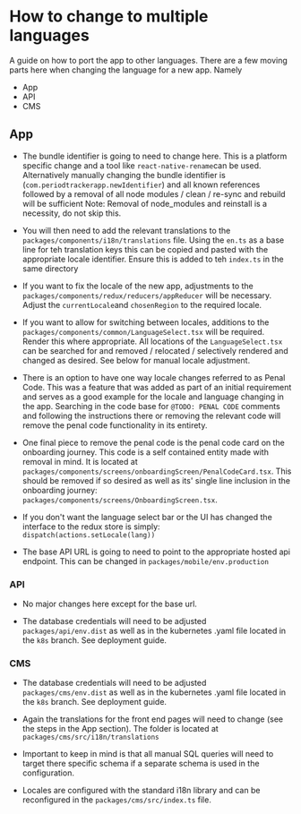 # How to change to multiple languages

A guide on how to port the app to other languages. There are a few moving parts here when changing the language for a new app. Namely

- App
- API
- CMS

## App

- The bundle identifier is going to need to change here. This is a platform specific change and a tool like `react-native-rename`can be used. Alternatively manually changing the bundle identifier is (`com.periodtrackerapp.newIdentifier`) and all known references followed by a removal of all node modules / clean / re-sync and rebuild will be sufficient
  Note: Removal of node_modules and reinstall is a necessity, do not skip this.

- You will then need to add the relevant translations to the `packages/components/i18n/translations` file. Using the `en.ts` as a base line for teh translation keys this can be copied and pasted with the appropriate locale identifier. Ensure this is added to teh `index.ts` in the same directory

- If you want to fix the locale of the new app, adjustments to the `packages/components/redux/reducers/appReducer` will be necessary. Adjust the `currentLocale`and `chosenRegion` to the required locale.

- If you want to allow for switching between locales, additions to the `packages/components/common/LanguageSelect.tsx` will be required. Render this where appropriate. All locations of the `LanguageSelect.tsx` can be searched for and removed / relocated / selectively rendered and changed as desired. See below for manual locale adjustment.

- There is an option to have one way locale changes referred to as Penal Code. This was a feature that was added as part of an initial requirement and serves as a good example for the locale and language changing in the app. Searching in the code base for `@TODO: PENAL CODE` comments and following the instructions there or removing the relevant code will remove the penal code functionality in its entirety.

- One final piece to remove the penal code is the penal code card on the onboarding journey. This code is a self contained entity made with removal in mind. It is located at `packages/components/screens/onboardingScreen/PenalCodeCard.tsx`. This should be removed if so desired as well as its' single line inclusion in the onboarding journey: `packages/components/screens/OnboardingScreen.tsx`.

- If you don't want the language select bar or the UI has changed the interface to the redux store is simply: `dispatch(actions.setLocale(lang))`

- The base API URL is going to need to point to the appropriate hosted api endpoint. This can be changed in `packages/mobile/env.production`

### API

- No major changes here except for the base url.

- The database credentials will need to be adjusted `packages/api/env.dist` as well as in the kubernetes .yaml file located in the `k8s` branch. See deployment guide.

### CMS

- The database credentials will need to be adjusted `packages/cms/env.dist` as well as in the kubernetes .yaml file located in the `k8s` branch. See deployment guide.

- Again the translations for the front end pages will need to change (see the steps in the App section). The folder is located at `packages/cms/src/i18n/translations`

- Important to keep in mind is that all manual SQL queries will need to target there specific schema if a separate schema is used in the configuration.

- Locales are configured with the standard i18n library and can be reconfigured in the `packages/cms/src/index.ts` file.
